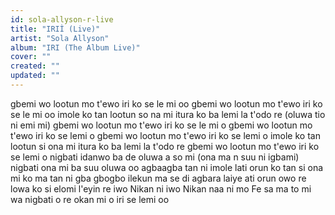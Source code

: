 ```yaml
---
id: sola-allyson-r-live
title: "IRIÌ (Live)"
artist: "Sola Allyson"
album: "IRI (The Album Live)"
cover: ""
created: ""
updated: ""
---
```


gbemi wo lootun mo t'ewo
iri ko se le mi oo
gbemi wo lootun mo t'ewo
iri ko se le mi oo
imole ko tan lootun so na mi
itura ko ba lemi la t'odo re
(oluwa tio ni emi mi)
gbemi wo lootun mo t'ewo
iri ko se le mi o
gbemi wo lootun mo t'ewo
iri ko se lemi o
gbemi wo lootun mo t'ewo
iri ko se lemi o
imole ko tan lootun si ona mi
itura ko ba lemi la t'odo re
gbemi wo lootun mo t'ewo
iri ko se lemi o
nigbati idanwo ba de
oluwa a so mi
(ona ma n suu ni igbami)
nigbati ona mi ba suu oluwa oo
agbaagba tan ni
imole lati orun ko tan si ona mi ko ma tan ni gba gbogbo
ilekun ma se di
agbara laiye ati orun owo re lowa
ko si elomi l'eyin re
iwo Nikan ni
iwo Nikan naa ni mo Fe
sa ma to mi wa
nigbati o re okan mi o
iri se lemi oo